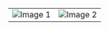 <table>
  <tr>
    <td><img src="https://github.com/Senior-Ori/MyChatApp/assets/86420580/6c005af0-7fb5-4f41-ad71-a02b329cd7aa" alt="Image 1"></td>
    <td><img src="https://github.com/Senior-Ori/MyChatApp/assets/86420580/39d32880-5c24-4232-9ce2-922aa5da5072" alt="Image 2"></td>
  </tr>
</table>

